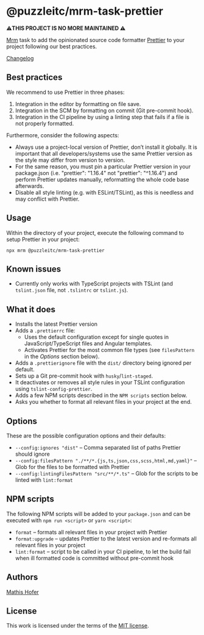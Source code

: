 # @puzzleitc/mrm-task-prettier

**⚠️THIS PROJECT IS NO MORE MAINTAINED ⚠️**

[Mrm](https://github.com/sapegin/mrm) task to add the opinionated source code formatter [Prettier](https://prettier.io/) to your project following our best practices.

[Changelog](Changelog.md)

## Best practices

We recommend to use Prettier in three phases:

1. Integration in the editor by formatting on file save.
2. Integration in the SCM by formatting on commit (Git pre-commit hook).
3. Integration in the CI pipeline by using a linting step that fails if a file is not properly formatted.

Furthermore, consider the following aspects:

- Always use a project-local version of Prettier, don’t install it globally. It is important that all developers/systems use the same Prettier version as the style may differ from version to version.
- For the same reason, you must pin a particular Prettier version in your package.json (i.e. "prettier": "1.16.4" not "prettier": "^1.16.4") and perform Prettier updates manually, reformatting the whole code base afterwards.
- Disable all style linting (e.g. with ESLint/TSLint), as this is needless and may conflict with Prettier.

## Usage

Within the directory of your project, execute the following command to setup Prettier in your project:

```
npx mrm @puzzleitc/mrm-task-prettier
```

## Known issues

- Currently only works with TypeScript projects with TSLint (and `tslint.json` file, not `.tslintrc` or `tslint.js`).

## What it does

- Installs the latest Prettier version
- Adds a `.prettierrc` file:
  - Uses the default configuration except for single quotes in JavaScript/TypeScript files and Angular templates.
  - Activates Prettier for the most common file types (see `filesPattern` in the _Options_ section below).
- Adds a `.prettierignore` file with the `dist/` directory being ignored per default.
- Sets up a Git pre-commit hook with `husky`/`lint-staged`.
- It deactivates or removes all style rules in your TSLint configuration using `tslint-config-prettier`.
- Adds a few NPM scripts described in the `NPM scripts` section below.
- Asks you whether to format all relevant files in your project at the end.

## Options

These are the possible configuration options and their defaults:

- `--config:ignores "dist"` – Comma separated list of paths Prettier should ignore
- `--config:filesPattern "./**/*.{js,ts,json,css,scss,html,md,yaml}"` – Glob for the files to be formatted with Prettier
- `--config:lintingFilesPattern "src/**/*.ts"` – Glob for the scripts to be linted with `lint:format`

## NPM scripts

The following NPM scripts will be added to your `package.json` and can be executed with `npm run <script>` or `yarn <script>`:

- `format` – formats all relevant files in your project with Prettier
- `format:upgrade` – updates Prettier to the latest version and re-formats all relevant files in your project
- `lint:format` – script to be called in your CI pipeline, to let the build fail when ill formatted code is committed without pre-commit hook

## Authors

[Mathis Hofer](https://github.com/hupf)

## License

This work is licensed under the terms of the [MIT license](License.md).
